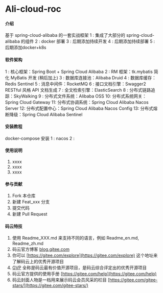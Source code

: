 # Ali-cloud-roc

#### 介绍
基于 spring-cloud-alibaba 的一套实战框架
1 : 集成了大部分的 spring-cloud-alibaba 的组件
2 : docker 部署
3 : 后期添加持续开发
4 : 后期添加持续部署
5 : 后期添加docker+k8s 

#### 软件架构
1 : 核心框架：Spring Boot + Spring Cloud Alibaba
2 : RM 框架：tk.mybatis 简化 MyBatis 开发 (稍后加上)
3 : 数据库连接池：Alibaba Druid
4 : 数据库缓存：Redis Sentinel
5 : 消息中间件：RocketMQ
6 : 接口文档引擎：Swagger2 RESTful 风格 API 文档生成
7 : 全文检索引擎：ElasticSearch
8 : 分布式链路追踪：SkyWalking
9 : 分布式文件系统：Alibaba OSS
10: 分布式系统网关：Spring Cloud Gateway
11: 分布式协调系统：Spring Cloud Alibaba Nacos Server
12: 分布式配置中心：Spring Cloud Alibaba Nacos Config
13: 分布式熔断降级：Spring Cloud Alibaba Sentinel


#### 安装教程
docker-compose 安装
1 : nacos
2 : 


#### 使用说明

1. xxxx
2. xxxx
3. xxxx

#### 参与贡献

1. Fork 本仓库
2. 新建 Feat_xxx 分支
3. 提交代码
4. 新建 Pull Request


#### 码云特技

1. 使用 Readme\_XXX.md 来支持不同的语言，例如 Readme\_en.md, Readme\_zh.md
2. 码云官方博客 [blog.gitee.com](https://blog.gitee.com)
3. 你可以 [https://gitee.com/explore](https://gitee.com/explore) 这个地址来了解码云上的优秀开源项目
4. [GVP](https://gitee.com/gvp) 全称是码云最有价值开源项目，是码云综合评定出的优秀开源项目
5. 码云官方提供的使用手册 [https://gitee.com/help](https://gitee.com/help)
6. 码云封面人物是一档用来展示码云会员风采的栏目 [https://gitee.com/gitee-stars/](https://gitee.com/gitee-stars/)